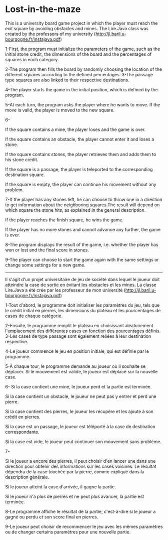 # Lost-in-the-maze
This is a university board game project in which the player must reach the exit square by avoiding obstacles and mines.
The Lire.Java class was created by the professors of my university (http://jl.baril.u-bourgogne.fr/instajava.pdf)


1-First, the program must initialize the parameters of the game, such as the initial stone credit, the dimensions of the board and the percentages of squares in each category.


2-The program then fills the board by randomly choosing the location of the different squares according to the defined percentages. 3-The passage type squares are also linked to their respective destinations.


4-The player starts the game in the initial position, which is defined by the program.


5-At each turn, the program asks the player where he wants to move. If the move is valid, the player is moved to the new square.


6-


If the square contains a mine, the player loses and the game is over.


If the square contains an obstacle, the player cannot enter it and loses a stone.


If the square contains stones, the player retrieves them and adds them to his stone credit.


If the square is a passage, the player is teleported to the corresponding destination square.


If the square is empty, the player can continue his movement without any problem.


7-If the player has any stones left, he can choose to throw one in a direction to get information about the neighboring squares.The result will depend on which square the stone hits, as explained in the general description.


If the player reaches the finish square, he wins the game.


If the player has no more stones and cannot advance any further, the game is over.


8-The program displays the result of the game, i.e. whether the player has won or lost and the final score in stones.


9-The player can choose to start the game again with the same settings or change some settings for a new game.

--------------------------------------
Il s'agit d'un projet universitaire de jeu de société dans lequel le joueur doit atteindre la case de sortie en évitant les obstacles et les mines.
La classe Lire.Java a été crée par les professeur de mon université (http://jl.baril.u-bourgogne.fr/instajava.pdf)


1-Tout d'abord, le programme doit initialiser les paramètres du jeu, tels que le crédit initial en pierres, les dimensions du plateau et les pourcentages de cases de chaque catégorie.


2-Ensuite, le programme remplit le plateau en choisissant aléatoirement l'emplacement des différentes cases en fonction des pourcentages définis. 3-Les cases de type passage sont également reliées à leur destination respective.


4-Le joueur commence le jeu en position initiale, qui est définie par le programme.


5-À chaque tour, le programme demande au joueur où il souhaite se déplacer. Si le mouvement est valide, le joueur est déplacé sur la nouvelle case.


6-
Si la case contient une mine, le joueur perd et la partie est terminée.


Si la case contient un obstacle, le joueur ne peut pas y entrer et perd une pierre.


Si la case contient des pierres, le joueur les récupère et les ajoute à son crédit en pierres.


Si la case est un passage, le joueur est téléporté à la case de destination correspondante.


Si la case est vide, le joueur peut continuer son mouvement sans problème.


7-

Si le joueur a encore des pierres, il peut choisir d'en lancer une dans une direction pour obtenir des informations sur les cases voisines. Le résultat dépendra de la case touchée par la pierre, comme expliqué dans la description générale.


Si le joueur atteint la case d'arrivée, il gagne la partie.


Si le joueur n'a plus de pierres et ne peut plus avancer, la partie est terminée.


8-Le programme affiche le résultat de la partie, c'est-à-dire si le joueur a gagné ou perdu et son score final en pierres.


9-Le joueur peut choisir de recommencer le jeu avec les mêmes paramètres ou de changer certains paramètres pour une nouvelle partie.
